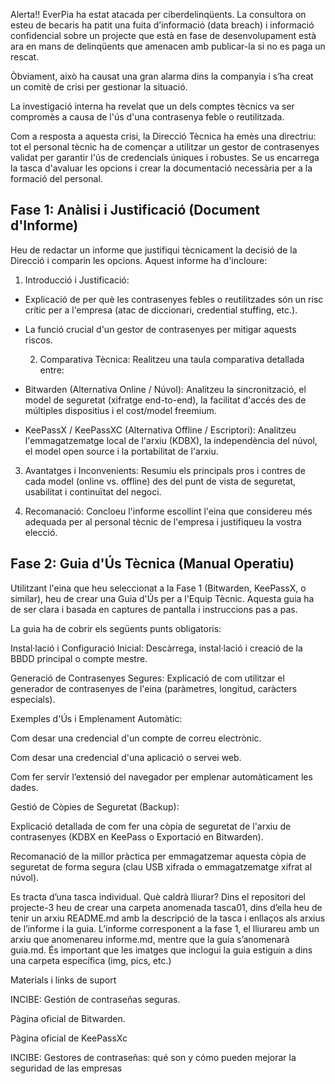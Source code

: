 Alerta!! EverPia ha estat atacada per ciberdelinqüents. La consultora on esteu de becaris ha patit una fuita d’informació (data breach) i informació confidencial sobre un projecte que està en fase de desenvolupament està ara en mans de delinqüents que amenacen amb publicar-la si no es paga un rescat.

Òbviament, això ha causat una gran alarma dins la companyia i s’ha creat un comitè de crisi per gestionar la situació. 

La investigació interna ha revelat que un dels comptes tècnics va ser compromès a causa de l'ús d'una contrasenya feble o reutilitzada.



Com a resposta a aquesta crisi, la Direcció Tècnica ha emès una directriu: tot el personal tècnic ha de començar a utilitzar un gestor de contrasenyes validat per garantir l'ús de credencials úniques i robustes. Se us encarrega la tasca d'avaluar les opcions i crear la documentació necessària per a la formació del personal.

## Fase 1: Anàlisi i Justificació (Document d'Informe)

Heu de redactar un informe que justifiqui tècnicament la decisió de la Direcció i comparin les opcions. Aquest informe ha d'incloure:

   1. Introducció i Justificació:

- Explicació de per què les contrasenyes febles o reutilitzades són un risc crític per a l'empresa (atac de diccionari, credential stuffing, etc.).

- La funció crucial d'un gestor de contrasenyes per mitigar aquests riscos.

   2. Comparativa Tècnica: Realitzeu una taula comparativa detallada entre:

- Bitwarden (Alternativa Online / Núvol): Analitzeu la sincronització, el model de seguretat (xifratge end-to-end), la facilitat d'accés des de múltiples dispositius i el cost/model freemium.

- KeePassX / KeePassXC (Alternativa Offline / Escriptori): Analitzeu l'emmagatzematge local de l'arxiu (KDBX), la independència del núvol, el model open source i la portabilitat de l'arxiu.

3. Avantatges i Inconvenients: Resumiu els principals pros i contres de cada model (online vs. offline) des del punt de vista de seguretat, usabilitat i continuïtat del negoci.

4. Recomanació: Concloeu l'informe escollint l'eina que considereu més adequada per al personal tècnic de l'empresa i justifiqueu la vostra elecció.

## Fase 2: Guia d'Ús Tècnica (Manual Operatiu)

Utilitzant l'eina que heu seleccionat a la Fase 1 (Bitwarden, KeePassX, o similar), heu de crear una Guia d'Ús per a l'Equip Tècnic. Aquesta guia ha de ser clara i basada en captures de pantalla i instruccions pas a pas.

La guia ha de cobrir els següents punts obligatoris:

Instal·lació i Configuració Inicial: Descàrrega, instal·lació i creació de la BBDD principal o compte mestre.

Generació de Contrasenyes Segures: Explicació de com utilitzar el generador de contrasenyes de l'eina (paràmetres, longitud, caràcters especials).

Exemples d'Ús i Emplenament Automàtic:

Com desar una credencial d'un compte de correu electrònic.

Com desar una credencial d'una aplicació o servei web.

Com fer servir l’extensió del navegador per emplenar automàticament les dades.

Gestió de Còpies de Seguretat (Backup):

Explicació detallada de com fer una còpia de seguretat de l'arxiu de contrasenyes (KDBX en KeePass o Exportació en Bitwarden).

Recomanació de la millor pràctica per emmagatzemar aquesta còpia de seguretat de forma segura (clau USB xifrada o emmagatzematge xifrat al núvol).

Es tracta d’una tasca individual. Què caldrà lliurar? Dins el repositori del projecte-3 heu de crear una carpeta anomenada tasca01, dins d’ella heu de tenir un arxiu README.md amb la descripció de la tasca i enllaços als arxius de l’informe i la guia. L’informe corresponent a la fase 1, el lliurareu amb un arxiu que anomenareu informe.md, mentre que la guia s’anomenarà guia.md. És important que les imatges que inclogui la guia estiguin a dins una carpeta específica (img, pics, etc.)

Materials i links de suport

INCIBE: Gestión de contraseñas seguras.

Pàgina oficial de Bitwarden.

Pàgina oficial de KeePassXc

INCIBE: Gestores de contraseñas: qué son y cómo pueden mejorar la seguridad de las empresas
